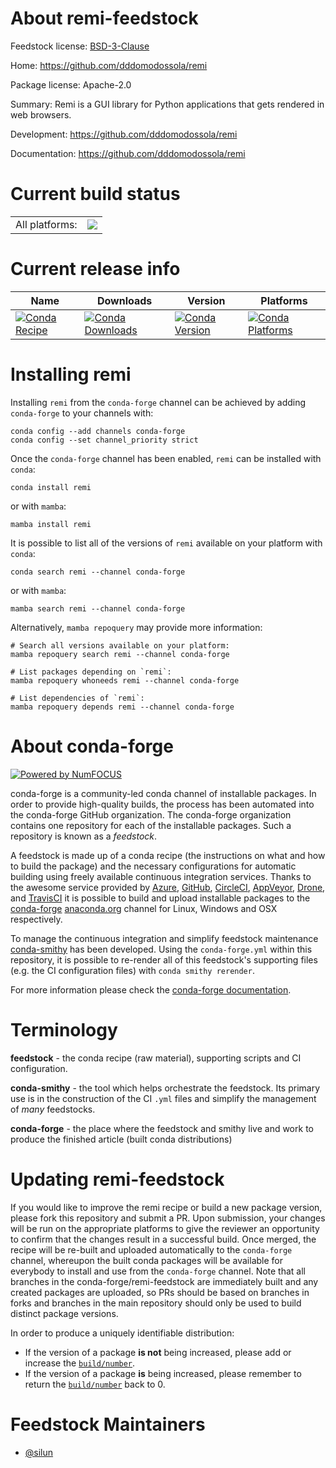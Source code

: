 About remi-feedstock
====================

Feedstock license: [BSD-3-Clause](https://github.com/conda-forge/remi-feedstock/blob/main/LICENSE.txt)

Home: https://github.com/dddomodossola/remi

Package license: Apache-2.0

Summary: Remi is a GUI library for Python applications that gets rendered in web browsers.

Development: https://github.com/dddomodossola/remi

Documentation: https://github.com/dddomodossola/remi

Current build status
====================


<table><tr><td>All platforms:</td>
    <td>
      <a href="https://dev.azure.com/conda-forge/feedstock-builds/_build/latest?definitionId=8929&branchName=main">
        <img src="https://dev.azure.com/conda-forge/feedstock-builds/_apis/build/status/remi-feedstock?branchName=main">
      </a>
    </td>
  </tr>
</table>

Current release info
====================

| Name | Downloads | Version | Platforms |
| --- | --- | --- | --- |
| [![Conda Recipe](https://img.shields.io/badge/recipe-remi-green.svg)](https://anaconda.org/conda-forge/remi) | [![Conda Downloads](https://img.shields.io/conda/dn/conda-forge/remi.svg)](https://anaconda.org/conda-forge/remi) | [![Conda Version](https://img.shields.io/conda/vn/conda-forge/remi.svg)](https://anaconda.org/conda-forge/remi) | [![Conda Platforms](https://img.shields.io/conda/pn/conda-forge/remi.svg)](https://anaconda.org/conda-forge/remi) |

Installing remi
===============

Installing `remi` from the `conda-forge` channel can be achieved by adding `conda-forge` to your channels with:

```
conda config --add channels conda-forge
conda config --set channel_priority strict
```

Once the `conda-forge` channel has been enabled, `remi` can be installed with `conda`:

```
conda install remi
```

or with `mamba`:

```
mamba install remi
```

It is possible to list all of the versions of `remi` available on your platform with `conda`:

```
conda search remi --channel conda-forge
```

or with `mamba`:

```
mamba search remi --channel conda-forge
```

Alternatively, `mamba repoquery` may provide more information:

```
# Search all versions available on your platform:
mamba repoquery search remi --channel conda-forge

# List packages depending on `remi`:
mamba repoquery whoneeds remi --channel conda-forge

# List dependencies of `remi`:
mamba repoquery depends remi --channel conda-forge
```


About conda-forge
=================

[![Powered by
NumFOCUS](https://img.shields.io/badge/powered%20by-NumFOCUS-orange.svg?style=flat&colorA=E1523D&colorB=007D8A)](https://numfocus.org)

conda-forge is a community-led conda channel of installable packages.
In order to provide high-quality builds, the process has been automated into the
conda-forge GitHub organization. The conda-forge organization contains one repository
for each of the installable packages. Such a repository is known as a *feedstock*.

A feedstock is made up of a conda recipe (the instructions on what and how to build
the package) and the necessary configurations for automatic building using freely
available continuous integration services. Thanks to the awesome service provided by
[Azure](https://azure.microsoft.com/en-us/services/devops/), [GitHub](https://github.com/),
[CircleCI](https://circleci.com/), [AppVeyor](https://www.appveyor.com/),
[Drone](https://cloud.drone.io/welcome), and [TravisCI](https://travis-ci.com/)
it is possible to build and upload installable packages to the
[conda-forge](https://anaconda.org/conda-forge) [anaconda.org](https://anaconda.org/)
channel for Linux, Windows and OSX respectively.

To manage the continuous integration and simplify feedstock maintenance
[conda-smithy](https://github.com/conda-forge/conda-smithy) has been developed.
Using the ``conda-forge.yml`` within this repository, it is possible to re-render all of
this feedstock's supporting files (e.g. the CI configuration files) with ``conda smithy rerender``.

For more information please check the [conda-forge documentation](https://conda-forge.org/docs/).

Terminology
===========

**feedstock** - the conda recipe (raw material), supporting scripts and CI configuration.

**conda-smithy** - the tool which helps orchestrate the feedstock.
                   Its primary use is in the construction of the CI ``.yml`` files
                   and simplify the management of *many* feedstocks.

**conda-forge** - the place where the feedstock and smithy live and work to
                  produce the finished article (built conda distributions)


Updating remi-feedstock
=======================

If you would like to improve the remi recipe or build a new
package version, please fork this repository and submit a PR. Upon submission,
your changes will be run on the appropriate platforms to give the reviewer an
opportunity to confirm that the changes result in a successful build. Once
merged, the recipe will be re-built and uploaded automatically to the
`conda-forge` channel, whereupon the built conda packages will be available for
everybody to install and use from the `conda-forge` channel.
Note that all branches in the conda-forge/remi-feedstock are
immediately built and any created packages are uploaded, so PRs should be based
on branches in forks and branches in the main repository should only be used to
build distinct package versions.

In order to produce a uniquely identifiable distribution:
 * If the version of a package **is not** being increased, please add or increase
   the [``build/number``](https://docs.conda.io/projects/conda-build/en/latest/resources/define-metadata.html#build-number-and-string).
 * If the version of a package **is** being increased, please remember to return
   the [``build/number``](https://docs.conda.io/projects/conda-build/en/latest/resources/define-metadata.html#build-number-and-string)
   back to 0.

Feedstock Maintainers
=====================

* [@silun](https://github.com/silun/)

